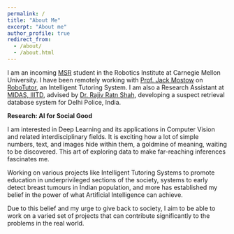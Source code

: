```yaml
---
permalink: /
title: "About Me"
excerpt: "About me"
author_profile: true
redirect_from: 
  - /about/
  - /about.html
---
```


I am an incoming [MSR](https://www.ri.cmu.edu/education/academic-programs/master-of-science-robotics/) student in the Robotics Institute at Carnegie Mellon University. I have been remotely working with [Prof. Jack Mostow](https://scholar.google.co.in/citations?user=P0Mv6pIAAAAJ&hl=en) on [RoboTutor](https://www.cmu.edu/scs/robotutor/), an Intelligent Tutoring System. I am also a Research Assistant at [MIDAS, IIITD](http://midas.iiitd.edu.in/), advised by [Dr. Rajiv Ratn Shah](https://scholar.google.co.in/citations?user=WAChZv4AAAAJ&hl=en), developing a suspect retrieval database system for Delhi Police, India.

<b>Research: AI for Social Good </b>

I am interested in Deep Learning and its applications in Computer Vision and related interdisciplinary fields. It is exciting how a lot of simple numbers, text, and images hide within them, a goldmine of meaning, waiting to be discovered. This art of exploring data to make far-reaching inferences fascinates me. 

Working on various projects like Intelligent Tutoring Systems to promote education in underprivileged sections of the society, systems to early detect breast tumours in Indian population, and more has established my belief in the power of what Artificial Intelligence can achieve.

Due to this belief and my urge to give back to society, I aim to be able to work on a varied set of projects that can contribute significantly to the problems in the real world. 

